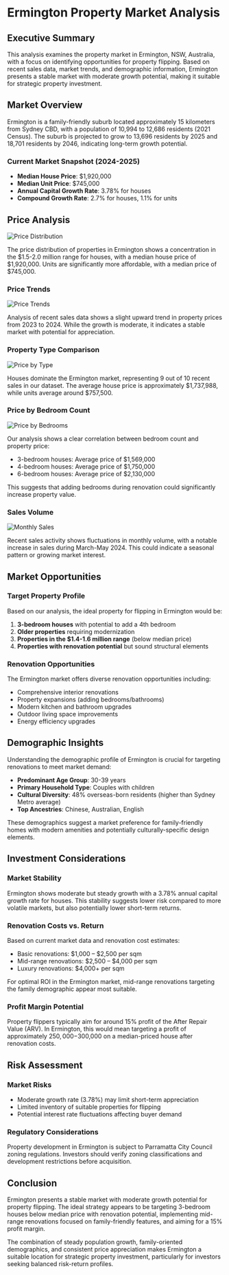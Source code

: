# Ermington Property Market Analysis

## Executive Summary

This analysis examines the property market in Ermington, NSW, Australia, with a focus on identifying opportunities for property flipping. Based on recent sales data, market trends, and demographic information, Ermington presents a stable market with moderate growth potential, making it suitable for strategic property investment.

## Market Overview

Ermington is a family-friendly suburb located approximately 15 kilometers from Sydney CBD, with a population of 10,994 to 12,686 residents (2021 Census). The suburb is projected to grow to 13,696 residents by 2025 and 18,701 residents by 2046, indicating long-term growth potential.

### Current Market Snapshot (2024-2025)

- **Median House Price**: $1,920,000
- **Median Unit Price**: $745,000
- **Annual Capital Growth Rate**: 3.78% for houses
- **Compound Growth Rate**: 2.7% for houses, 1.1% for units

## Price Analysis

![Price Distribution](../analysis/visualizations/price_distribution.png)

The price distribution of properties in Ermington shows a concentration in the $1.5-2.0 million range for houses, with a median house price of $1,920,000. Units are significantly more affordable, with a median price of $745,000.

### Price Trends

![Price Trends](../analysis/visualizations/price_trends.png)

Analysis of recent sales data shows a slight upward trend in property prices from 2023 to 2024. While the growth is moderate, it indicates a stable market with potential for appreciation.

### Property Type Comparison

![Price by Type](../analysis/visualizations/price_by_type.png)

Houses dominate the Ermington market, representing 9 out of 10 recent sales in our dataset. The average house price is approximately $1,737,988, while units average around $757,500.

### Price by Bedroom Count

![Price by Bedrooms](../analysis/visualizations/price_by_bedrooms.png)

Our analysis shows a clear correlation between bedroom count and property price:
- 3-bedroom houses: Average price of $1,569,000
- 4-bedroom houses: Average price of $1,750,000
- 6-bedroom houses: Average price of $2,130,000

This suggests that adding bedrooms during renovation could significantly increase property value.

### Sales Volume

![Monthly Sales](../analysis/visualizations/monthly_sales.png)

Recent sales activity shows fluctuations in monthly volume, with a notable increase in sales during March-May 2024. This could indicate a seasonal pattern or growing market interest.

## Market Opportunities

### Target Property Profile

Based on our analysis, the ideal property for flipping in Ermington would be:
1. **3-bedroom houses** with potential to add a 4th bedroom
2. **Older properties** requiring modernization
3. **Properties in the $1.4-1.6 million range** (below median price)
4. **Properties with renovation potential** but sound structural elements

### Renovation Opportunities

The Ermington market offers diverse renovation opportunities including:
- Comprehensive interior renovations
- Property expansions (adding bedrooms/bathrooms)
- Modern kitchen and bathroom upgrades
- Outdoor living space improvements
- Energy efficiency upgrades

## Demographic Insights

Understanding the demographic profile of Ermington is crucial for targeting renovations to meet market demand:

- **Predominant Age Group**: 30-39 years
- **Primary Household Type**: Couples with children
- **Cultural Diversity**: 48% overseas-born residents (higher than Sydney Metro average)
- **Top Ancestries**: Chinese, Australian, English

These demographics suggest a market preference for family-friendly homes with modern amenities and potentially culturally-specific design elements.

## Investment Considerations

### Market Stability

Ermington shows moderate but steady growth with a 3.78% annual capital growth rate for houses. This stability suggests lower risk compared to more volatile markets, but also potentially lower short-term returns.

### Renovation Costs vs. Return

Based on current market data and renovation cost estimates:
- Basic renovations: $1,000 – $2,500 per sqm
- Mid-range renovations: $2,500 – $4,000 per sqm
- Luxury renovations: $4,000+ per sqm

For optimal ROI in the Ermington market, mid-range renovations targeting the family demographic appear most suitable.

### Profit Margin Potential

Property flippers typically aim for around 15% profit of the After Repair Value (ARV). In Ermington, this would mean targeting a profit of approximately $250,000-$300,000 on a median-priced house after renovation costs.

## Risk Assessment

### Market Risks

- Moderate growth rate (3.78%) may limit short-term appreciation
- Limited inventory of suitable properties for flipping
- Potential interest rate fluctuations affecting buyer demand

### Regulatory Considerations

Property development in Ermington is subject to Parramatta City Council zoning regulations. Investors should verify zoning classifications and development restrictions before acquisition.

## Conclusion

Ermington presents a stable market with moderate growth potential for property flipping. The ideal strategy appears to be targeting 3-bedroom houses below median price with renovation potential, implementing mid-range renovations focused on family-friendly features, and aiming for a 15% profit margin.

The combination of steady population growth, family-oriented demographics, and consistent price appreciation makes Ermington a suitable location for strategic property investment, particularly for investors seeking balanced risk-return profiles.
